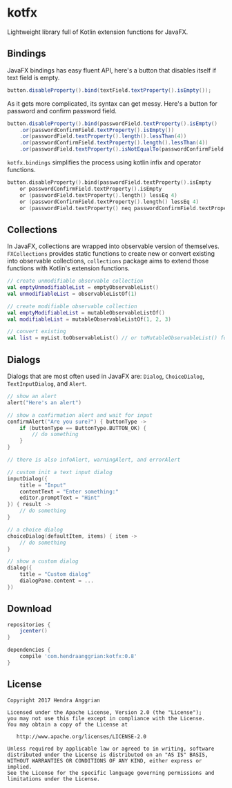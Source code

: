 kotfx
=====
Lightweight library full of Kotlin extension functions for JavaFX.

Bindings
--------
JavaFX bindings has easy fluent API, here's a button that disables itself if text field is empty.
```java
button.disableProperty().bind(textField.textProperty().isEmpty());
```

As it gets more complicated, its syntax can get messy. Here's a button for password and confirm password field.
```java
button.disableProperty().bind(passwordField.textProperty().isEmpty()
    .or(passwordConfirmField.textProperty().isEmpty())
    .or(passwordField.textProperty().length().lessThan(4))
    .or(passwordConfirmField.textProperty().length().lessThan(4))
    .or(passwordField.textProperty().isNotEqualTo(passwordConfirmField.textProperty())));
```

`kotfx.bindings` simplifies the process using kotlin infix and operator functions.
```kotlin
button.disableProperty().bind(passwordField.textProperty().isEmpty
    or passwordConfirmField.textProperty().isEmpty
    or (passwordField.textProperty().length() lessEq 4)
    or (passwordConfirmField.textProperty().length() lessEq 4)
    or (passwordField.textProperty() neq passwordConfirmField.textProperty()))
```

Collections
-----------
In JavaFX, collections are wrapped into observable version of themselves.
`FXCollections` provides static functions to create new or convert existing into observable collections,
`collections` package aims to extend those functions with Kotlin's extension functions.

```kotlin
// create unmodifiable observable collection
val emptyUnmodifiableList = emptyObservableList()
val unmodifiableList = observableListOf(1)

// create modifiable observable collection
val emptyModifiableList = mutableObservableListOf()
val modifiableList = mutableObservableListOf(1, 2, 3)

// convert existing
val list = myList.toObservableList() // or toMutableObservableList() for modifiable version
```

Dialogs
-------
Dialogs that are most often used in JavaFX are: `Dialog`, `ChoiceDialog`, `TextInputDialog`, and `Alert`.

```kotlin
// show an alert
alert("Here's an alert")

// show a confirmation alert and wait for input
confirmAlert("Are you sure?") { buttonType ->
    if (buttonType == ButtonType.BUTTON_OK) {
        // do something
    }
}

// there is also infoAlert, warningAlert, and errorAlert

// custom init a text input dialog
inputDialog({
    title = "Input"
    contentText = "Enter something:"
    editor.promptText = "Hint"
}) { result ->
    // do something
}

// a choice dialog
choiceDialog(defaultItem, items) { item ->
    // do something
}

// show a custom dialog
dialog({
    title = "Custom dialog"
    dialogPane.content = ...
})
```

Download
--------
```gradle
repositories {
    jcenter()
}

dependencies {
    compile 'com.hendraanggrian:kotfx:0.8'
}
```

License
-------
    Copyright 2017 Hendra Anggrian

    Licensed under the Apache License, Version 2.0 (the "License");
    you may not use this file except in compliance with the License.
    You may obtain a copy of the License at

       http://www.apache.org/licenses/LICENSE-2.0

    Unless required by applicable law or agreed to in writing, software
    distributed under the License is distributed on an "AS IS" BASIS,
    WITHOUT WARRANTIES OR CONDITIONS OF ANY KIND, either express or implied.
    See the License for the specific language governing permissions and
    limitations under the License.